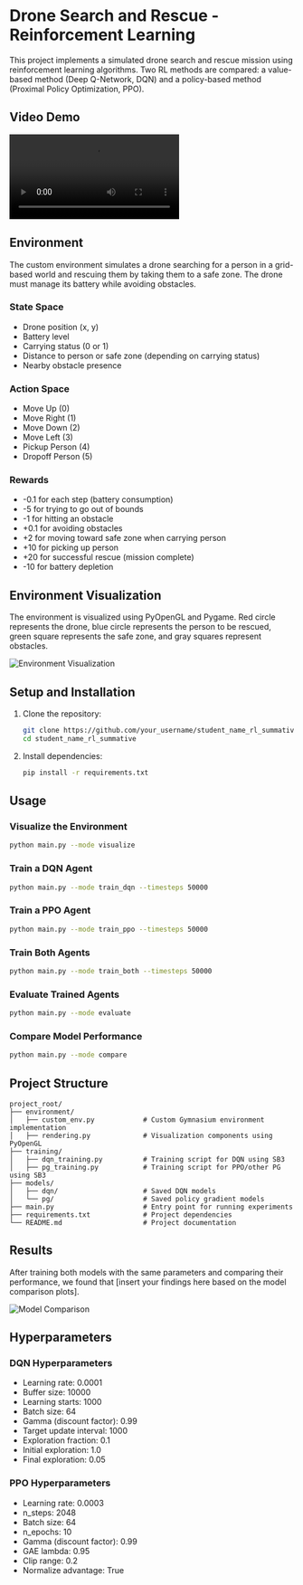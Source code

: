 # Drone Search and Rescue - Reinforcement Learning

This project implements a simulated drone search and rescue mission using reinforcement learning algorithms. Two RL methods are compared: a value-based method (Deep Q-Network, DQN) and a policy-based method (Proximal Policy Optimization, PPO).

## Video Demo

![Demo](./demo/demo.mov)

## Environment

The custom environment simulates a drone searching for a person in a grid-based world and rescuing them by taking them to a safe zone. The drone must manage its battery while avoiding obstacles.

### State Space

- Drone position (x, y)
- Battery level
- Carrying status (0 or 1)
- Distance to person or safe zone (depending on carrying status)
- Nearby obstacle presence

### Action Space

- Move Up (0)
- Move Right (1)
- Move Down (2)
- Move Left (3)
- Pickup Person (4)
- Dropoff Person (5)

### Rewards

- -0.1 for each step (battery consumption)
- -5 for trying to go out of bounds
- -1 for hitting an obstacle
- +0.1 for avoiding obstacles
- +2 for moving toward safe zone when carrying person
- +10 for picking up person
- +20 for successful rescue (mission complete)
- -10 for battery depletion

## Environment Visualization

The environment is visualized using PyOpenGL and Pygame. Red circle represents the drone, blue circle represents the person to be rescued, green square represents the safe zone, and gray squares represent obstacles.

![Environment Visualization](environment_visualization.gif)

## Setup and Installation

1. Clone the repository:

   ```bash
   git clone https://github.com/your_username/student_name_rl_summative.git
   cd student_name_rl_summative
   ```

2. Install dependencies:
   ```bash
   pip install -r requirements.txt
   ```

## Usage

### Visualize the Environment

```bash
python main.py --mode visualize
```

### Train a DQN Agent

```bash
python main.py --mode train_dqn --timesteps 50000
```

### Train a PPO Agent

```bash
python main.py --mode train_ppo --timesteps 50000
```

### Train Both Agents

```bash
python main.py --mode train_both --timesteps 50000
```

### Evaluate Trained Agents

```bash
python main.py --mode evaluate
```

### Compare Model Performance

```bash
python main.py --mode compare
```

## Project Structure

```
project_root/
├── environment/
│   ├── custom_env.py            # Custom Gymnasium environment implementation
│   ├── rendering.py             # Visualization components using PyOpenGL
├── training/
│   ├── dqn_training.py          # Training script for DQN using SB3
│   ├── pg_training.py           # Training script for PPO/other PG using SB3
├── models/
│   ├── dqn/                     # Saved DQN models
│   └── pg/                      # Saved policy gradient models
├── main.py                      # Entry point for running experiments
├── requirements.txt             # Project dependencies
└── README.md                    # Project documentation
```

## Results

After training both models with the same parameters and comparing their performance, we found that [insert your findings here based on the model comparison plots].

![Model Comparison](model_comparison.png)

## Hyperparameters

### DQN Hyperparameters

- Learning rate: 0.0001
- Buffer size: 10000
- Learning starts: 1000
- Batch size: 64
- Gamma (discount factor): 0.99
- Target update interval: 1000
- Exploration fraction: 0.1
- Initial exploration: 1.0
- Final exploration: 0.05

### PPO Hyperparameters

- Learning rate: 0.0003
- n_steps: 2048
- Batch size: 64
- n_epochs: 10
- Gamma (discount factor): 0.99
- GAE lambda: 0.95
- Clip range: 0.2
- Normalize advantage: True

